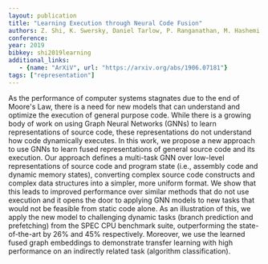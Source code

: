 ```yaml
---
layout: publication
title: "Learning Execution through Neural Code Fusion"
authors: Z. Shi, K. Swersky, Daniel Tarlow, P. Ranganathan, M. Hashemi
conference:
year: 2019
bibkey: shi2019learning
additional_links:
   - {name: "ArXiV", url: "https://arxiv.org/abs/1906.07181"}
tags: ["representation"]
---
```

As the performance of computer systems stagnates due to the end of Moore's Law, there is a need for new models that can understand and optimize the execution of general purpose code. While there is a growing body of work on using Graph Neural Networks (GNNs) to learn representations of source code, these representations do not understand how code dynamically executes. In this work, we propose a new approach to use GNNs to learn fused representations of general source code and its execution. Our approach defines a multi-task GNN over low-level representations of source code and program state (i.e., assembly code and dynamic memory states), converting complex source code constructs and complex data structures into a simpler, more uniform format. We show that this leads to improved performance over similar methods that do not use execution and it opens the door to applying GNN models to new tasks that would not be feasible from static code alone. As an illustration of this, we apply the new model to challenging dynamic tasks (branch prediction and prefetching) from the SPEC CPU benchmark suite, outperforming the state-of-the-art by 26% and 45% respectively. Moreover, we use the learned fused graph embeddings to demonstrate transfer learning with high performance on an indirectly related task (algorithm classification). 
